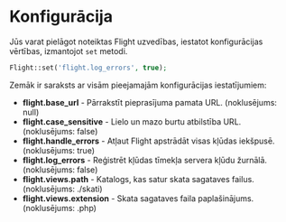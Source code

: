 # Konfigurācija

Jūs varat pielāgot noteiktas Flight uzvedības, iestatot konfigurācijas vērtības, izmantojot `set` metodi.

```php
Flight::set('flight.log_errors', true);
```

Zemāk ir saraksts ar visām pieejamajām konfigurācijas iestatījumiem:

- **flight.base_url** - Pārrakstīt pieprasījuma pamata URL. (noklusējums: null)
- **flight.case_sensitive** - Lielo un mazo burtu atbilstība URL. (noklusējums: false)
- **flight.handle_errors** - Atļaut Flight apstrādāt visas kļūdas iekšpusē. (noklusējums: true)
- **flight.log_errors** - Reģistrēt kļūdas tīmekļa servera kļūdu žurnālā. (noklusējums: false)
- **flight.views.path** - Katalogs, kas satur skata sagataves failus. (noklusējums: ./skati)
- **flight.views.extension** - Skata sagataves faila paplašinājums. (noklusējums: .php)